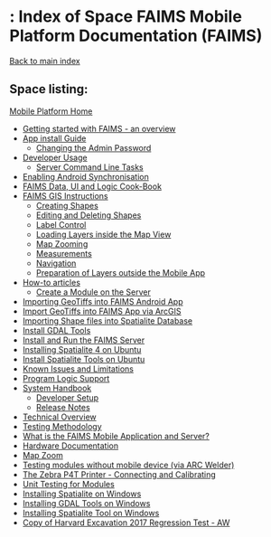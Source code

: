 : Index of Space FAIMS Mobile Platform Documentation (FAIMS)
============================================================

[Back to main index](../index.html)

Space listing:
--------------

[Mobile Platform Home](Mobile%20Platform%20Home.html)

-   [Getting started with FAIMS - an
    overview](Getting%20started%20with%20FAIMS%20-%20an%20overview.html)
-   [App install Guide](App%20install%20Guide.html)
    -   [Changing the Admin
        Password](Changing%20the%20Admin%20Password.html)
-   [Developer Usage](Developer%20Usage.html)
    -   [Server Command Line
        Tasks](Server%20Command%20Line%20Tasks.html)
-   [Enabling Android
    Synchronisation](Enabling%20Android%20Synchronisation.html)
-   [FAIMS Data, UI and Logic
    Cook-Book](FAIMS%20Data%2C%20UI%20and%20Logic%20Cook-Book.html)
-   [FAIMS GIS Instructions](FAIMS%20GIS%20Instructions.html)
    -   [Creating Shapes](Creating%20Shapes.html)
    -   [Editing and Deleting
        Shapes](Editing%20and%20Deleting%20Shapes.html)
    -   [Label Control](Label%20Control.html)
    -   [Loading Layers inside the Map
        View](Loading%20Layers%20inside%20the%20Map%20View.html)
    -   [Map Zooming](Map%20Zooming.html)
    -   [Measurements](Measurements.html)
    -   [Navigation](Navigation.html)
    -   [Preparation of Layers outside the Mobile
        App](Preparation%20of%20Layers%20outside%20the%20Mobile%20App.html)
-   [How-to articles](How-to%20articles.html)
    -   [Create a Module on the
        Server](Create%20a%20Module%20on%20the%20Server.html)
-   [Importing GeoTiffs into FAIMS Android
    App](Importing%20GeoTiffs%20into%20FAIMS%20Android%20App.html)
-   [Import GeoTiffs into FAIMS App via
    ArcGIS](Import%20GeoTiffs%20into%20FAIMS%20App%20via%20ArcGIS.html)
-   [Importing Shape files into Spatialite
    Database](Importing%20Shape%20files%20into%20Spatialite%20Database.html)
-   [Install GDAL Tools](Install%20GDAL%20Tools.html)
-   [Install and Run the FAIMS
    Server](Install%20and%20Run%20the%20FAIMS%20Server.html)
-   [Installing Spatialite 4 on
    Ubuntu](Installing%20Spatialite%204%20on%20Ubuntu.html)
-   [Install Spatialite Tools on
    Ubuntu](Install%20Spatialite%20Tools%20on%20Ubuntu.html)
-   [Known Issues and
    Limitations](Known%20Issues%20and%20Limitations.html)
-   [Program Logic Support](Program%20Logic%20Support.html)
-   [System Handbook](System%20Handbook.html)
    -   [Developer Setup](Developer%20Setup.html)
    -   [Release Notes](Release%20Notes.html)
-   [Technical Overview](Technical%20Overview.html)
-   [Testing Methodology](Testing%20Methodology.html)
-   [What is the FAIMS Mobile Application and
    Server?](What%20is%20the%20FAIMS%20Mobile%20Application%20and%20Server_.html)
-   [Hardware Documentation](Hardware%20Documentation.html)
-   [Map Zoom](Map%20Zoom.html)
-   [Testing modules without mobile device (via ARC
    Welder)](Testing%20modules%20without%20mobile%20device%20%28via%20ARC%20Welder%29.html)
-   [The Zebra P4T Printer - Connecting and
    Calibrating](The%20Zebra%20P4T%20Printer%20-%20Connecting%20and%20Calibrating.html)
-   [Unit Testing for Modules](Unit%20Testing%20for%20Modules.html)
-   [Installing Spatialite on
    Windows](Installing%20Spatialite%20on%20Windows.html)
-   [Installing GDAL Tools on
    Windows](Installing%20GDAL%20Tools%20on%20Windows.html)
-   [Installing Spatialite Tool on
    Windows](Installing%20Spatialite%20Tool%20on%20Windows.html)
-   [Copy of Harvard Excavation 2017 Regression Test -
    AW](Copy%20of%20Harvard%20Excavation%202017%20Regression%20Test%20-%20AW.html)

